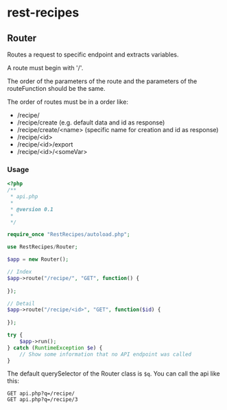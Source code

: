 # rest-recipes


## Router

Routes a request to specific endpoint and extracts variables.

A route must begin with '/'.

The order of the parameters of the route and the parameters of the routeFunction
should be the same.

The order of routes must be in a order like:

- /recipe/
- /recipe/create (e.g. default data and id as response)
- /recipe/create/&lt;name&gt; (specific name for creation and id as response)
- /recipe/&lt;id&gt;
- /recipe/&lt;id&gt;/export
- /recipe/&lt;id&gt;/&lt;someVar&gt;

### Usage

```php
<?php
/**
 * api.php
 *
 * @version 0.1
 *
 */

require_once "RestRecipes/autoload.php";

use RestRecipes/Router;

$app = new Router();

// Index
$app->route("/recipe/", "GET", function() {
    
});

// Detail
$app->route("/recipe/<id>", "GET", function($id) {
    
});

try {
    $app->run();
} catch (RuntimeException $e) {
    // Show some information that no API endpoint was called
}
```

The default querySelector of the Router class is `$q`. You can call the api
like this:

```
GET api.php?q=/recipe/
GET api.php?q=/recipe/3
```

